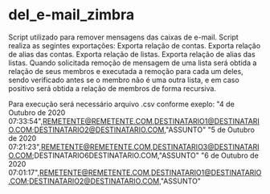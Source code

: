 # del_e-mail_zimbra

Script utilizado para remover mensagens das caixas de e-mail.
Script realiza as segintes exportações:
Exporta relação de contas.
Exporta relação de alias das contas.
Exporta relação de listas.
Exporta relação de alias das listas.
Quando solicitada remoção de mensagem de uma lista será obtida a 
relação de seus membros e executada a remoção para cada um deles,
sendo verificado antes se o membro não é uma outra lista, e em 
caso positivo será obtida a relação de membros de forma recursiva.

Para execução será necessário arquivo .csv conforme exeplo:
"4 de Outubro de 2020 07:33:54",REMETENTE@REMETENTE.COM,DESTINATARIO1@DESTINATARIO.COM;DESTINATARIO2@DESTINATARIO.COM,"ASSUNTO"
"5 de Outubro de 2020 07:21:23",REMETENTE@REMETENTE.COM,DESTINATARIO3@DESTINATARIO.COM;DESTINATARIO6DESTINATARIO.COM,"ASSUNTO"
"6 de Outubro de 2020 07:01:17",REMETENTE@REMETENTE.COM,DESTINATARIO1@DESTINATARIO.COM;DESTINATARIO2@DESTINATARIO.COM,"ASSUNTO"
